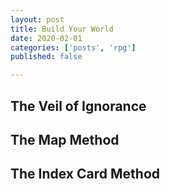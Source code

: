 ```yaml
---
layout: post
title: Build Your World
date: 2020-02-01
categories: ['posts', 'rpg']
published: false

---
```




## The Veil of Ignorance


## The Map Method

## The Index Card Method
